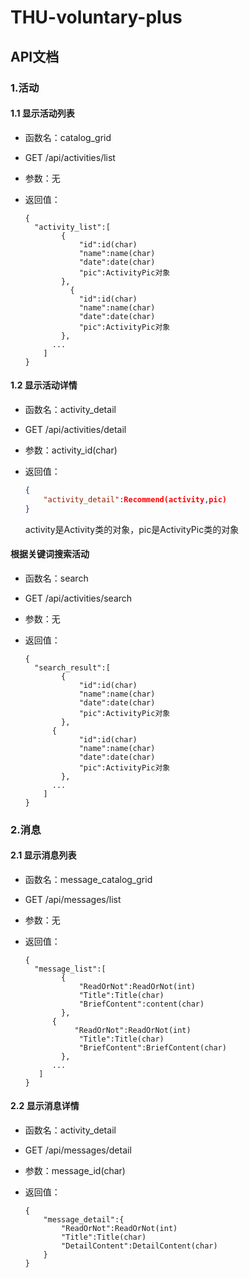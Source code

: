 # THU-voluntary-plus

## API文档

### 1.活动

#### 1.1 显示活动列表

* 函数名：catalog_grid

- GET /api/activities/list

- 参数：无

- 返回值：

  ```json5
  {
  	"activity_list":[
          {
              "id":id(char)
              "name":name(char)
              "date":date(char)
              "pic":ActivityPic对象
          },
  		    {
              "id":id(char)
              "name":name(char)
              "date":date(char)
              "pic":ActivityPic对象
          },
  		...
      ]
  }
  ```

#### 1.2 显示活动详情

- 函数名：activity_detail

- GET /api/activities/detail

- 参数：activity_id(char)

- 返回值：

  ```json
  {
      "activity_detail":Recommend(activity,pic)
  }
  ```

  activity是Activity类的对象，pic是ActivityPic类的对象

#### 根据关键词搜索活动

- 函数名：search

- GET /api/activities/search

- 参数：无

- 返回值：

  ```json5
  {
  	"search_result":[
          {
              "id":id(char)
              "name":name(char)
              "date":date(char)
              "pic":ActivityPic对象
          },
  		{
              "id":id(char)
              "name":name(char)
              "date":date(char)
              "pic":ActivityPic对象
          },
  		...
      ]
  }
  ```
### 2.消息

#### 2.1 显示消息列表

- 函数名：message_catalog_grid

- GET /api/messages/list

- 参数：无

- 返回值：

  ```json5
  {
  	"message_list":[
          {
              "ReadOrNot":ReadOrNot(int)
              "Title":Title(char)
              "BriefContent":content(char)
          },
  		{
             "ReadOrNot":ReadOrNot(int)
              "Title":Title(char)
              "BriefContent":BriefContent(char)
          },
  		...
     ]
  }
  ```

#### 2.2 显示消息详情

- 函数名：activity_detail

- GET /api/messages/detail

- 参数：message_id(char)

- 返回值：

  ```json5
  {
  	  "message_detail":{       
          "ReadOrNot":ReadOrNot(int)
          "Title":Title(char)
          "DetailContent":DetailContent(char)
      }
  }
  ```
  
